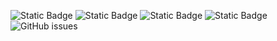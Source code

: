 ![Static Badge](https://img.shields.io/badge/blacklists-60-000000) ![Static Badge](https://img.shields.io/badge/blacklisted-3020183-cc0000) ![Static Badge](https://img.shields.io/badge/whitelisted-2242-00CC00) ![Static Badge](https://img.shields.io/badge/streaming_blacklist-28107-000000) ![GitHub issues](https://img.shields.io/github/issues/fabriziosalmi/blacklists)
